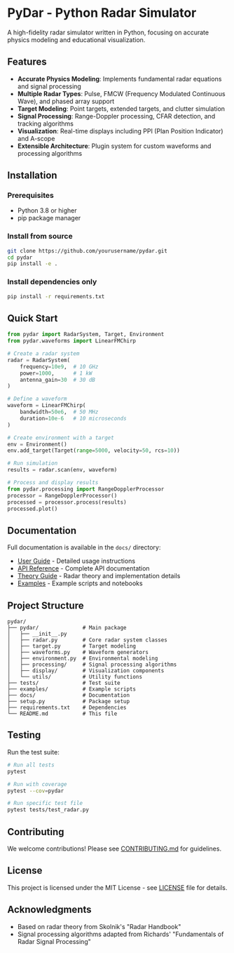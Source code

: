 # PyDar - Python Radar Simulator

A high-fidelity radar simulator written in Python, focusing on accurate physics modeling and educational visualization.

## Features

- **Accurate Physics Modeling**: Implements fundamental radar equations and signal processing
- **Multiple Radar Types**: Pulse, FMCW (Frequency Modulated Continuous Wave), and phased array support
- **Target Modeling**: Point targets, extended targets, and clutter simulation
- **Signal Processing**: Range-Doppler processing, CFAR detection, and tracking algorithms
- **Visualization**: Real-time displays including PPI (Plan Position Indicator) and A-scope
- **Extensible Architecture**: Plugin system for custom waveforms and processing algorithms

## Installation

### Prerequisites

- Python 3.8 or higher
- pip package manager

### Install from source

```bash
git clone https://github.com/yourusername/pydar.git
cd pydar
pip install -e .
```

### Install dependencies only

```bash
pip install -r requirements.txt
```

## Quick Start

```python
from pydar import RadarSystem, Target, Environment
from pydar.waveforms import LinearFMChirp

# Create a radar system
radar = RadarSystem(
    frequency=10e9,  # 10 GHz
    power=1000,      # 1 kW
    antenna_gain=30  # 30 dB
)

# Define a waveform
waveform = LinearFMChirp(
    bandwidth=50e6,  # 50 MHz
    duration=10e-6   # 10 microseconds
)

# Create environment with a target
env = Environment()
env.add_target(Target(range=5000, velocity=50, rcs=10))

# Run simulation
results = radar.scan(env, waveform)

# Process and display results
from pydar.processing import RangeDopplerProcessor
processor = RangeDopplerProcessor()
processed = processor.process(results)
processed.plot()
```

## Documentation

Full documentation is available in the `docs/` directory:

- [User Guide](docs/user_guide.md) - Detailed usage instructions
- [API Reference](docs/api_reference.md) - Complete API documentation
- [Theory Guide](docs/theory.md) - Radar theory and implementation details
- [Examples](examples/) - Example scripts and notebooks

## Project Structure

```
pydar/
├── pydar/              # Main package
│   ├── __init__.py
│   ├── radar.py        # Core radar system classes
│   ├── target.py       # Target modeling
│   ├── waveforms.py    # Waveform generators
│   ├── environment.py  # Environmental modeling
│   ├── processing/     # Signal processing algorithms
│   ├── display/        # Visualization components
│   └── utils/          # Utility functions
├── tests/              # Test suite
├── examples/           # Example scripts
├── docs/               # Documentation
├── setup.py            # Package setup
├── requirements.txt    # Dependencies
└── README.md           # This file
```

## Testing

Run the test suite:

```bash
# Run all tests
pytest

# Run with coverage
pytest --cov=pydar

# Run specific test file
pytest tests/test_radar.py
```

## Contributing

We welcome contributions! Please see [CONTRIBUTING.md](CONTRIBUTING.md) for guidelines.

## License

This project is licensed under the MIT License - see [LICENSE](LICENSE) file for details.

## Acknowledgments

- Based on radar theory from Skolnik's "Radar Handbook"
- Signal processing algorithms adapted from Richards' "Fundamentals of Radar Signal Processing"
